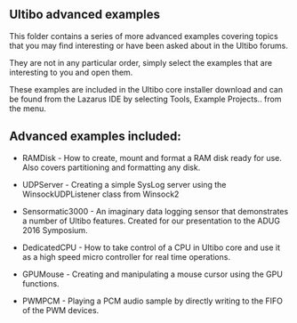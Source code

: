 ## Ultibo advanced examples

This folder contains a series of more advanced examples covering topics that you may find interesting or have been asked about in the Ultibo forums.

They are not in any particular order, simply select the examples that are interesting to you and open them.

These examples are included in the Ultibo core installer download and can be found from the Lazarus IDE by selecting Tools, Example Projects.. from the menu.

## Advanced examples included:

* RAMDisk - How to create, mount and format a RAM disk ready for use. Also covers partitioning and formatting any disk.
   
* UDPServer - Creating a simple SysLog server using the WinsockUDPListener class from Winsock2
   
* Sensormatic3000 - An imaginary data logging sensor that demonstrates a number of Ultibo features. Created for our presentation to the ADUG 2016 Symposium.
      
* DedicatedCPU - How to take control of a CPU in Ultibo core and use it as a high speed micro controller for real time operations.

* GPUMouse - Creating and manipulating a mouse cursor using the GPU functions.

* PWMPCM - Playing a PCM audio sample by directly writing to the FIFO of the PWM devices.
